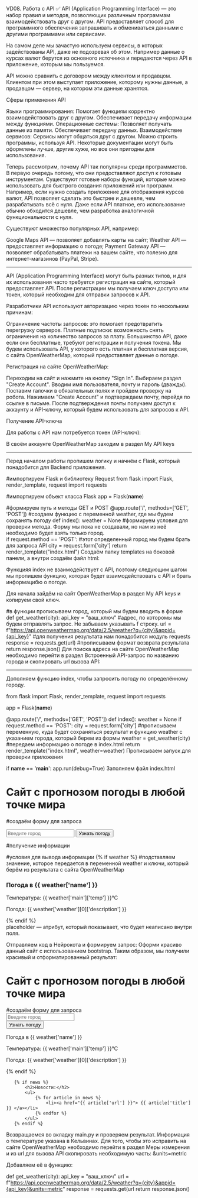 VD08. Работа с API
✅ API (Application Programming Interface) — это набор правил и методов, позволяющих различным программам взаимодействовать друг с другом. API предоставляет способ для программного обеспечения запрашивать и обмениваться данными с другими программами или сервисами.

На самом деле мы зачастую используем сервисы, в которых задействованы API, даже не подозревая об этом. Например данные о курсах валют берутся из основного источника и передаются через API в приложение, которым мы пользуемся.

API можно сравнить с договором между клиентом и продавцом. Клиентом при этом выступает приложение, которому нужны данные, а продавцом — сервер, на котором эти данные хранятся.

Сферы применения API

Языки программирования:
Помогает функциям корректно взаимодействовать друг с другом.
Обеспечивает передачу информации между функциями.
Операционные системы:
Позволяет получать данные из памяти.
Обеспечивает передачу данных.
Взаимодействие сервисов:
Сервисы могут общаться друг с другом.
Можно строить программы, используя API.
Некоторые документации могут быть оформлены лучше, другие хуже, но все они пригодны для использования.



Теперь рассмотрим, почему API так популярны среди программистов. В первую очередь потому, что они предоставляют доступ к готовым инструментам. Существуют готовые наборы функций, которые можно использовать для быстрого создания приложений или программ. Например, если нужно создать приложение для отображения курсов валют, API позволяет сделать это быстрее и дешевле, чем разрабатывать всё с нуля. Даже если API платное, его использование обычно обходится дешевле, чем разработка аналогичной функциональности с нуля.

Существуют множество популярных API, например:

Google Maps API — позволяет добавлять карты на сайт;
Weather API — предоставляет информацию о погоде;
Payment Gateway API — позволяет обрабатывать платежи на вашем сайте, что полезно для интернет-магазинов (PayPal, Stripe).
____
API (Application Programming Interface) могут быть разных типов, и для их использования часто требуется регистрация на сайте, который предоставляет API. После регистрации мы получаем ключ доступа или токен, который необходим для отправки запросов к API.

Разработчики API используют авторизацию через токен по нескольким причинам:

Ограничение частоты запросов: это помогает предотвратить перегрузку серверов.
Платные подписки: возможность снять ограничения на количество запросов за плату.
Большинство API, даже если они бесплатные, требуют регистрации и получения токена. Мы будем использовать API, у которого есть платная и бесплатная версия, с сайта OpenWeatherMap, который предоставляет данные о погоде.

Регистрация на сайте OpenWeatherMap:

Переходим на сайт и нажмите на кнопку "Sign In".
Выбираем раздел "Create Account".
Вводим имя пользователя, почту и пароль (дважды).
Поставим галочки в обязательных полях и пройдем проверку на робота.
Нажимаем "Create Account" и подтверждаем почту, перейдя по ссылке в письме.
После подтверждения почты получаем доступ к аккаунту и API-ключу, который будем использовать для запросов к API.

Получение API-ключа

Для работы с API нам потребуется токен (API-ключ):

В своём аккаунте OpenWeatherMap заходим в раздел My API keys
____
Перед началом работы пропишем логику и начнём с Flask, который понадобится для Backend приложения.

#импортируем Flask и библиотеку Request
from flask import Flask, render_template, request
import requests

#импортируем объект класса Flask
app = Flask(__name__)

#формируем путь и методы GET и POST
@app.route('/', methods=['GET', 'POST'])
#создаем функцию с переменной weather, где мы будем сохранять погоду
def index():
   weather = None
#формируем условия для проверки метода. Форму мы пока не создавали, но нам из неё необходимо будет взять только город.   
   if request.method == 'POST':
#этот определенный город мы будем брать для запроса API
       city = request.form['city']
   return render_template("index.html")
Создаём папку templates на боковой панели, а внутри создаём файл html:


Функцияя index не взаимодействует с API, поэтому следующим шагом мы пропишем функцию, которая будет взаимодействовать с API и брать информацибю о погоде.

Для начала зайдём на сайт OpenWeatherMap в раздел My API keys и копируем свой ключ.

#в функции прописываем город, который мы будем вводить в форме
def get_weather(city):
   api_key = "ваш_ключ"
   #адрес, по которомы мы будем отправлять запрос. Не забываем указывать f строку.
   url = f"https://api.openweathermap.org/data/2.5/weather?q={city}&appid={api_key}"
   #для получения результата нам понадобится модуль requests
   response = requests.get(url)
   #прописываем формат возврата результата
   return response.json()
Для поиска адреса на сайте OpenWeatherMap необходимо перейти в раздел Встроенный API-запрос по названию города и скопировать url вызова API:

___
Дополняем функцию index, чтобы запросить погоду по определённому городу.

from flask import Flask, render_template, request
import requests


app = Flask(__name__)


@app.route('/', methods=['GET', 'POST'])
def index():
   weather = None
   if request.method == 'POST':
       city = request.form['city']
       #прописываем переменную, куда будет сохраняться результат и функцию weather с указанием города, который берем из формы
       weather = get_weather(city)
       #передаем информацию о погоде в index.html
   return render_template("index.html", weather=weather)
Прописываем запуск для проверки приложения

if __name__ == '__main__':
   app.run(debug=True)
Заполняем файл index.html

<!DOCTYPE html>
<html lang="en">
<head>
   <meta charset="UTF-8">
   <title>Title</title>
   
</head>
<body>
<h1>Сайт с прогнозом погоды в любой точке мира</h1>
   
#создаём форму для запроса
<form method="post">
    <input type="text" name="city" placeholder="Введите город" required>
    <button type="submit">Узнать погоду</button>
   </form>

   #получение информации
   <div class="result">
   #условия для вывода информации
       {% if weather %}
           #подставляем значение, которое передается в переменной weather и ключи, который берём из результата с сайта OpenWeatherMap 
           <h3>Погода в {{ weather['name'] }}</h3>
           <p>Температура: {{ weather['main']['temp'] }}°C</p>
           <p>Погода: {{ weather['weather'][0]['description'] }}</p>
       {% endif %}
</div>
</body>
</html>
placeholder — атрибут, который показывает, что будет неаписано внутри поля.

Отправляем код в Нейрокота и формируем запрос: Оформи красиво данный сайт с использованием bootstrap.
Таким образом, мы получили красивый и отформатированный результат:

<!DOCTYPE html>
<html lang="en">
<head>
   <meta charset="UTF-8">
   <meta name="viewport" content="width=device-width, initial-scale=1">
   <title>Прогноз погоды</title>
   <!-- Bootstrap CSS -->
      <link href="https://stackpath.bootstrapcdn.com/bootstrap/4.5.2/css/bootstrap.min.css" rel="stylesheet">
</head>
<body>
<div class="container mt-5">
   <h1 class="text-center mb-4">Сайт с прогнозом погоды в любой точке мира</h1>
   #создаём форму для запроса
   <form method="post" class="form-inline justify-content-center mb-4">
       <div class="form-group mx-sm-3 mb-2">
           <input type="text" class="form-control" name="city" placeholder="Введите город" required>
       </div>
       <button type="submit" class="btn btn-primary mb-2">Узнать погоду</button>
   </form>

   <div class="result text-center"
       {% if weather %}
           <h3>Погода в {{ weather['name'] }}</h3>
           <p>Температура: {{ weather['main']['temp'] }}°C</p>
           <p>Погода: {{ weather['weather'][0]['description'] }}</p>
       {% endif %}
   </div>


   <div class="result text-center">


       {% if news %}
           <h2>Новости:</h2>
           <ul>
               {% for article in news %}
                   <li><a href="{{ article['url'] }}"> {{ article['title'] }} </a></li>
               {% endfor %}
           </ul>
       {% endif %}


   </div>
</div>


<!-- Bootstrap JS and dependencies -->
<script src="https://code.jquery.com/jquery-3.5.1.slim.min.js"></script>
<script src="https://cdn.jsdelivr.net/npm/@popperjs/core@2.9.3/dist/umd/popper.min.js"></script>
Возвращаемся во вкладку main.py и проверяем результат. Информация о температуре указана в Кельвинах. Для того, чтобы это исправить на сайте OpenWeatherMap необходимо перейти в раздел Меры измерения и из url для вызова API скопировать необходимую часть: &units=metric

Добавляем её в функцию:

def get_weather(city):
   api_key = "ваш_ключ"
   url = f"https://api.openweathermap.org/data/2.5/weather?q={city}&appid={api_key}&units=metric"
   response = requests.get(url
   return response.json()
